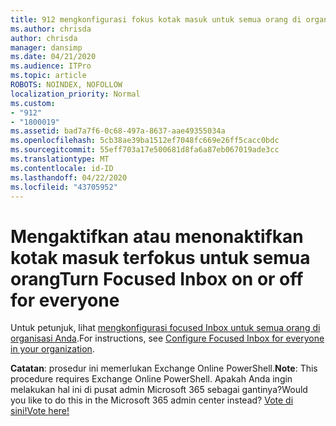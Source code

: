 ```yaml
---
title: 912 mengkonfigurasi fokus kotak masuk untuk semua orang di organisasi Anda
ms.author: chrisda
author: chrisda
manager: dansimp
ms.date: 04/21/2020
ms.audience: ITPro
ms.topic: article
ROBOTS: NOINDEX, NOFOLLOW
localization_priority: Normal
ms.custom:
- "912"
- "1800019"
ms.assetid: bad7a7f6-0c68-497a-8637-aae49355034a
ms.openlocfilehash: 5cb38ae39ba1512ef7048fc669e26ff5cacc0bdc
ms.sourcegitcommit: 55eff703a17e500681d8fa6a87eb067019ade3cc
ms.translationtype: MT
ms.contentlocale: id-ID
ms.lasthandoff: 04/22/2020
ms.locfileid: "43705952"
---
```

# <a name="turn-focused-inbox-on-or-off-for-everyone"></a><span data-ttu-id="1ddfe-102">Mengaktifkan atau menonaktifkan kotak masuk terfokus untuk semua orang</span><span class="sxs-lookup"><span data-stu-id="1ddfe-102">Turn Focused Inbox on or off for everyone</span></span>

<span data-ttu-id="1ddfe-103">Untuk petunjuk, lihat [mengkonfigurasi focused Inbox untuk semua orang di organisasi Anda](https://docs.microsoft.com/office365/admin/setup/configure-focused-inbox).</span><span class="sxs-lookup"><span data-stu-id="1ddfe-103">For instructions, see [Configure Focused Inbox for everyone in your organization](https://docs.microsoft.com/office365/admin/setup/configure-focused-inbox).</span></span>

<span data-ttu-id="1ddfe-104">**Catatan**: prosedur ini memerlukan Exchange Online PowerShell.</span><span class="sxs-lookup"><span data-stu-id="1ddfe-104">**Note**: This procedure requires Exchange Online PowerShell.</span></span> <span data-ttu-id="1ddfe-105">Apakah Anda ingin melakukan hal ini di pusat admin Microsoft 365 sebagai gantinya?</span><span class="sxs-lookup"><span data-stu-id="1ddfe-105">Would you like to do this in the Microsoft 365 admin center instead?</span></span> [<span data-ttu-id="1ddfe-106">Vote di sini!</span><span class="sxs-lookup"><span data-stu-id="1ddfe-106">Vote here!</span></span>](https://go.microsoft.com/fwlink/p/?linkid=862489)
